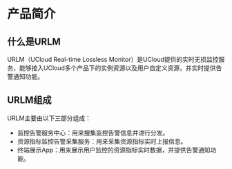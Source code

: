 # 产品简介

## 什么是URLM

URLM（UCloud Real-time Lossless Monitor）是UCloud提供的实时无损监控服务，能够接入UCloud多个产品下的实例资源以及用户自定义资源，并实时提供告警通知功能。

## URLM组成
URLM主要由以下三部分组成：

* 监控告警服务中心：用来搜集监控告警信息并进行分发。
* 资源指标监控告警采集服务：用来采集资源指标实时上报信息。
* 终端展示App：用来展示用户监控的资源指标实时数据，并提供告警通知功能。